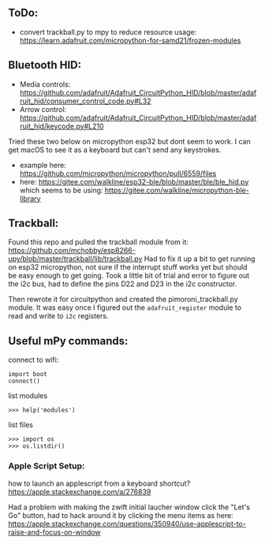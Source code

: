 ## ToDo:
- convert trackball.py to mpy to reduce resource usage: https://learn.adafruit.com/micropython-for-samd21/frozen-modules 

## Bluetooth HID:
- Media controls: https://github.com/adafruit/Adafruit_CircuitPython_HID/blob/master/adafruit_hid/consumer_control_code.py#L32
- Arrow control: https://github.com/adafruit/Adafruit_CircuitPython_HID/blob/master/adafruit_hid/keycode.py#L210

Tried these two below on micropython esp32 but dont seem to work. I can get macOS to see it as a keyboard but can't send any keystrokes.
* example here: https://github.com/micropython/micropython/pull/6559/files
* here: https://gitee.com/walkline/esp32-ble/blob/master/ble/ble_hid.py which seems to be using: https://gitee.com/walkline/micropython-ble-library 

## Trackball:
Found this repo and pulled the trackball module from it: https://github.com/mchobby/esp8266-upy/blob/master/trackball/lib/trackball.py
Had to fix it up a bit to get running on esp32 micropython, not sure if the interrupt stuff works yet but should be easy enough to get going. Took a little bit of trial and error to figure out the i2c bus, had to define the pins D22 and D23 in the i2c constructor.

Then rewrote it for circuitpython and created the pimoroni_trackball.py module. It was easy once I figured out the `adafruit_register` module to read and write to `i2c` registers.

## Useful mPy commands:
connect to wifi:
```
import boot
connect()
```

list modules
```
>>> help('modules')
```

list files
```
>>> import os                                                                   
>>> os.listdir() 
```

### Apple Script Setup:

how to launch an applescript from a keyboard shortcut? https://apple.stackexchange.com/a/276839

Had a problem with making the zwift initial laucher window click the "Let's Go" button, had to hack around it by clicking the menu items as here: https://apple.stackexchange.com/questions/350940/use-applescript-to-raise-and-focus-on-window 

